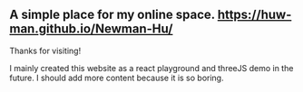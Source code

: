 ## A simple place for my online space.  https://huw-man.github.io/Newman-Hu/
Thanks for visiting!

I mainly created this website as a react playground and threeJS demo in the future. I should
add more content because it is so boring.

